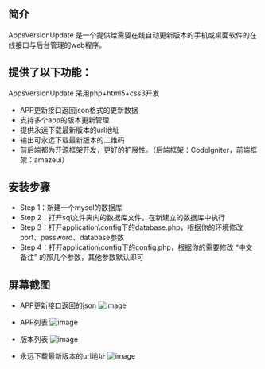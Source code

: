 ﻿## 简介

AppsVersionUpdate 是一个提供给需要在线自动更新版本的手机或桌面软件的在线接口与后台管理的web程序。

## 提供了以下功能：

AppsVersionUpdate 采用php+html5+css3开发

*  APP更新接口返回json格式的更新数据
*  支持多个app的版本更新管理
*  提供永远下载最新版本的url地址
*  输出可永远下载最新版本的二维码
*  前后端都为开源框架开发，更好的扩展性。（后端框架：CodeIgniter，前端框架：amazeui）

## 安装步骤

*  Step 1：新建一个mysql的数据库
*  Step 2：打开sql文件夹内的数据库文件，在新建立的数据库中执行
*  Step 3：打开application\config下的database.php，根据你的环境修改port、password、database参数
*  Step 4：打开application\config下的config.php，根据你的需要修改 “中文备注” 的那几个参数，其他参数默认即可

## 屏幕截图

*  APP更新接口返回的json
![image](https://github.com/onanying/AppsVersionUpdate/blob/master/screenshot/json.png?raw=true)

*  APP列表
![image](https://github.com/onanying/AppsVersionUpdate/blob/master/screenshot/app_list.png?raw=true)

*  版本列表
![image](https://github.com/onanying/AppsVersionUpdate/blob/master/screenshot/version_list.png?raw=true)

*  永远下载最新版本的url地址
![image](https://github.com/onanying/AppsVersionUpdate/blob/master/screenshot/down_app_url.png?raw=true)

